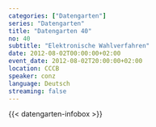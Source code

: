 ```yaml
---
categories: ["Datengarten"]
series: "Datengarten"
title: "Datengarten 40"
no: 40
subtitle: "Elektronische Wahlverfahren"
date: 2012-08-02T00:00:00+02:00
event_date: 2012-08-02T20:00:00+02:00
location: CCCB
speaker: conz
language: Deutsch
streaming: false
---
```

{{< datengarten-infobox >}}
